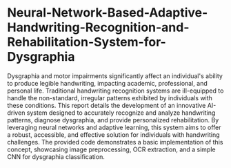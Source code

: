 # Neural-Network-Based-Adaptive-Handwriting-Recognition-and-Rehabilitation-System-for-Dysgraphia
Dysgraphia and motor impairments significantly affect an individual's ability to produce legible handwriting, impacting academic, professional, and personal life. Traditional handwriting recognition systems are ill-equipped to handle the non-standard, irregular patterns exhibited by individuals with these conditions. This report details the development of an innovative AI-driven system designed to accurately recognize and analyze handwriting patterns, diagnose dysgraphia, and provide personalized rehabilitation. By leveraging neural networks and adaptive learning, this system aims to offer a robust, accessible, and effective solution for individuals with handwriting challenges. The provided code demonstrates a basic implementation of this concept, showcasing image preprocessing, OCR extraction, and a simple CNN for dysgraphia classification.
